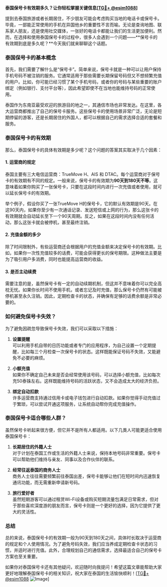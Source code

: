 **泰国保号卡有效期多久？让你轻松掌握关键信息[[TG💪+ @esim1088](https://t.me/s/esim1088)]**

提到去泰国旅游或者长期居住，不少朋友可能会考虑购买当地的电话卡或保号卡。毕竟，一部能正常使用的手机在异国他乡的重要性不言而喻。无论是查询地图、联系家人朋友，还是使用社交媒体，一张好的电话卡都能让我们的生活更加便利。然而，在选择和使用泰国保号卡的过程中，很多人会遇到一个问题——**保号卡的有效期到底是多久呢？**今天我们就来聊聊这个话题。

### 泰国保号卡的基本概念

首先，我们需要了解什么是“保号卡”。简单来说，保号卡就是一种可以让用户保持手机号码不被注销的服务。它通常适用于那些需要长期保留号码但又不想频繁充值的用户。比如，你可能已经习惯了某个手机号码，或者你的号码与某些重要的账户绑定（例如银行、支付平台等），因此希望即使不在当地也能维持号码的正常使用。

泰国作为东南亚最受欢迎的旅游目的地之一，其通信市场也非常发达。在这里，各大运营商都推出了自己的保号卡服务。这些保号卡的使用场景非常广泛，无论是短期停留的游客，还是长期居住的外国人，都可以根据自己的需求选择合适的套餐和服务。

### 泰国保号卡的有效期

那么，泰国保号卡的具体有效期是多少呢？这个问题的答案其实取决于几个因素：

#### 1. **运营商的规定**
泰国主要有三大电信运营商：TrueMove H、AIS 和 DTAC。每个运营商对于保号卡的有效期有不同的规定。一般来说，保号卡的有效期为**90天到180天不等**。这意味着如果你购买了一张保号卡，只要在这段时间内进行一次充值或者使用，就可以延长保号卡的有效期。

举个例子，假设你买了一张TrueMove H的保号卡，它的默认有效期是90天。在这90天内，如果你至少有一次通话记录、发送短信或上网的行为，那么这张卡的有效期就会自动延长至下一个90天周期。反之，如果在这段时间内没有任何活动，那么这张卡就会被停机，甚至最终注销。

#### 2. **充值金额的多少**
除了时间限制外，有些运营商还会根据用户的充值金额来决定保号卡的有效期。比如，如果你一次性充值较多的话费，可能会获得更长的保号期限。这种做法主要是为了吸引用户多消费，同时也能提高运营商的收益。

#### 3. **是否主动续费**
需要注意的是，虽然保号卡有一定的自动续期机制，但这并不意味着你可以完全高枕无忧。如果你长时间不使用手机，或者忘记及时充值，那么保号卡仍然有可能被停机甚至永久注销。因此，定期检查卡的状态，并确保有足够的话费余额是非常必要的。

### 如何避免保号卡失效？

为了避免因疏忽导致保号卡失效，我们可以采取以下措施：

1. **设置提醒**  
   可以利用手机自带的日历功能或者专门的应用程序，为自己设置一个定期提醒，比如每三个月检查一次保号卡的状态。这样既能保证号码不失效，又能避免不必要的麻烦。

2. **小额充值**  
   如果你不确定自己未来是否会经常使用该号码，可以选择小额充值，比如每次充50泰铢左右。这样既能维持号码的活跃状态，又不会造成太大的经济负担。

3. **绑定自动扣款**  
   许多运营商支持通过信用卡或电子钱包进行自动扣款。如果你觉得手动充值过于繁琐，可以尝试开通这项服务，让系统自动帮你完成充值操作。

### 泰国保号卡适合哪些人群？

虽然保号卡听起来很方便，但它并不是所有人都适用。以下几类人可能更适合使用泰国保号卡：

1. **长期居住的外籍人士**  
   对于计划在泰国工作或生活的外籍人士来说，保持本地号码非常重要。保号卡可以帮助他们维持与亲友、同事以及合作伙伴的联系。

2. **经常往返泰国的商务人士**  
   商务人士往往需要频繁前往泰国出差，保号卡能够让他们在短时间内迅速恢复通讯功能，而无需重新申请新号码。

3. **旅行爱好者**  
   虽然短期游客可以通过租赁Wi-Fi设备或购买短期流量包满足日常需求，但对于那些喜欢深度游的朋友而言，保号卡则是一个更好的选择，因为它提供了更大的灵活性。

### 总结

总的来说，泰国保号卡的有效期一般为90天到180天之间，具体时长取决于运营商的规定和个人使用情况。为了避免号码失效，我们应当养成定期检查卡状态的习惯，并适时进行充值。此外，合理规划自己的通信需求，选择最适合自己的保号卡方案也至关重要。

如果你对泰国保号卡还有其他疑问，欢迎随时向我提问！希望这篇文章能帮助大家更好地理解泰国保号卡的相关知识，祝大家在泰国的生活愉快顺利！[[TG💪+ @esim1088](https://t.me/s/esim1088) ![Image](https://i.postimg.cc/4NQfJmqS/Snipaste-2025-05-13-00-14-12.png)]
